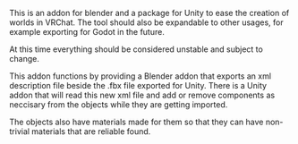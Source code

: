 This is an addon for blender and a package for Unity to ease the creation of worlds in VRChat.
The tool should also be expandable to other usages, for example exporting for Godot in the future.

At this time everything should be considered unstable and subject to change.

This addon functions by providing a Blender addon that exports an xml description file beside the .fbx file exported for Unity. There is a Unity addon that will read this new xml file and add or remove components as neccisary from the objects while they are getting imported.

The objects also have materials made for them so that they can have non-trivial materials that are reliable found.
